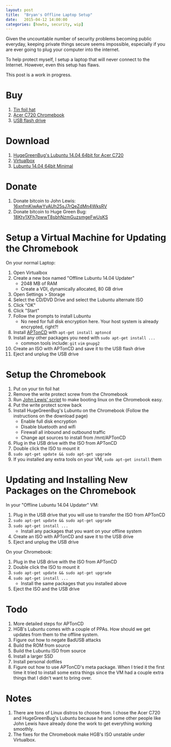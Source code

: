 ```yaml
---
layout: post
title:  "Bryan's Offline Laptop Setup"
date:   2015-04-12 14:00:00
categories: [howto, security, wip]
---
```


Given the uncountable number of security problems becoming public everyday, keeping private things secure seems impossible, especially if you are ever going to plug your computer into the internet.

To help protect myself, I setup a laptop that will never connect to the Internet. However, even this setup has flaws.

This post is a work in progress.


# Buy

1. [Tin foil hat](http://en.wikipedia.org/wiki/Tin_foil_hat)
1. [Acer C720 Chromebook](http://www.amazon.com/mn/search/?_encoding=UTF8&camp=1789&creative=390957&field-keywords=chromebook%20acer%20c720&linkCode=ur2&tag=stitth-20&url=search-alias%3Daps&linkId=MS6KQH4YOWZHFO4C)
1. [USB flash drive](http://www.amazon.com/b/?_encoding=UTF8&ajr=0&camp=1789&creative=390957&linkCode=ur2&node=3151491&tag=stitth-20&linkId=CYJSSRATO647ERMJ)


# Download

1. [HugeGreenBug's Lubuntu 14.04 64bit for Acer C720](https://www.distroshare.com/distros/get/16/)
1. [Virtualbox](https://www.virtualbox.org/)
1. [Lubuntu 14.04 64bit Minimal](https://help.ubuntu.com/community/Installation/MinimalCD)


# Donate

1. Donate bitcoin to John Lewis: [16xnfmKiwAwYyAUh25sJ7rQeZdMn4WksRV](
bitcoin:16xnfmKiwAwYyAUh25sJ7rQeZdMn4WksRV)
1. Donate bitcoin to Huge Green Bug: [18Kty1XFh7pwwT8sbhNzmGuzsmgeFwUsKS](bitcoin:18Kty1XFh7pwwT8sbhNzmGuzsmgeFwUsKS)


# Setup a Virtual Machine for Updating the Chromebook

On your normal Laptop:

1. Open Virtualbox
1. Create a new box named "Offline Lubuntu 14.04 Updater"
    * 2048 MB of RAM
    * Create a VDI, dynamically allocated, 80 GB drive
1. Open Settings > Storage
1. Select the CD/DVD Drive and select the Lubuntu alternate ISO
1. Click "OK"
1. Click "Start"
1. Follow the prompts to install Lubuntu
    * No need for full disk encryption here. Your host system is already encrypted, right?!
1. Install [APTonCD](http://aptoncd.sourceforge.net/) with `apt-get install aptoncd`
1. Install any other packages you need with `sudo apt-get install ...`
    * common tools include: `git` `vim` `gnupg2`
1. Create an ISO with APTonCD and save it to the USB flash drive
1. Eject and unplug the USB drive


# Setup the Chromebook

1. Put on your tin foil hat
1. Remove the write protect screw from the Chromebook
1. Run [John Lewis' script](https://johnlewis.ie/custom-chromebook-firmware/rom-download/) to make booting linux on the Chromebook easy.
1. Put the write protect screw back
1. Install HugeGreenBug's Lubuntu on the Chromebook (Follow the instructions on the download page)
    * Enable full disk encryption
    * Disable bluetooth and wifi
    * Firewall all inbound and outbound traffic
    * Change apt sources to install from /mnt/APTonCD
1. Plug in the USB drive with the ISO from APTonCD
1. Double click the ISO to mount it
1. `sudo apt-get update && sudo apt-get upgrade`
1. If you installed any extra tools on your VM, `sudo apt-get install` them


# Updating and Installing New Packages on the Chromebook

In your "Offline Lubuntu 14.04 Updater" VM:

1. Plug in the USB drive that you will use to transfer the ISO from APTonCD
1. `sudo apt-get update && sudo apt-get upgrade`
1. `sudo apt-get install ...`
    * Install any packages that you want on your offline system
1. Create an ISO with APTonCD and save it to the USB drive
1. Eject and unplug the USB drive

On your Chromebook:

1. Plug in the USB drive with the ISO from APTonCD
1. Double click the ISO to mount it
1. `sudo apt-get update && sudo apt-get upgrade`
1. `sudo apt-get install ...`
    * Install the same packages that you installed above
1. Eject the ISO and the USB drive


# Todo

1. More detailed steps for APTonCD
1. HGB's Lubuntu comes with a couple of PPAs. How should we get updates from them to the offline system.
1. Figure out how to negate BadUSB attacks
1. Build the ROM from source
1. Build the Lubuntu ISO from source
1. Install a larger SSD
1. Install personal dotfiles
1. Figure out how to use APTonCD's meta package. When I tried it the first time it tried to install some extra things since the VM had a couple extra things that I didn't want to bring over.


# Notes

1. There are tons of Linux distros to choose from. I chose the Acer C720 and HugeGreenBug's Lubuntu  because he and some other people like John Lewis have already done the work to get everything working smoothly.
1. The fixes for the Chromebook make HGB's ISO unstable under Virtualbox.

